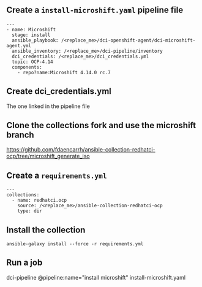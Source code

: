 
## Create a `install-microshift.yaml` pipeline file

```
---
- name: Microshift
  stage: install
  ansible_playbook: /<replace_me>/dci-openshift-agent/dci-microshift-agent.yml
  ansible_inventory: /<replace_me>/dci-pipeline/inventory
  dci_credentials: /<replace_me>/dci_credentials.yml
  topic: OCP-4.14
  components:
    - repo?name:Microshift 4.14.0 rc.7
```

## Create dci_credentials.yml

The one linked in the pipeline file

## Clone the collections fork and use the microshift branch

https://github.com/fdaencarrh/ansible-collection-redhatci-ocp/tree/microshift_generate_iso

## Create a `requirements.yml`

```
---
collections:
  - name: redhatci.ocp
    source: /<replace_me>/ansible-collection-redhatci-ocp
    type: dir
```

## Install the collection

```
ansible-galaxy install --force -r requirements.yml
```

## Run a job

dci-pipeline @pipeline:name="install microshift" install-microshift.yaml